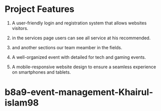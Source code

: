 # Project Features
1. A user-friendly login and registration  system that allows websites visitors.

2. in the services page users can see all service at his recommended.

3. and another sections our team meamber in the fields.

4. A well-organized event  with detailed for tech and gaming events.

5. A mobile-responsive website design to ensure a seamless experience on smartphones and tablets.

# b8a9-event-management-Khairul-islam98
